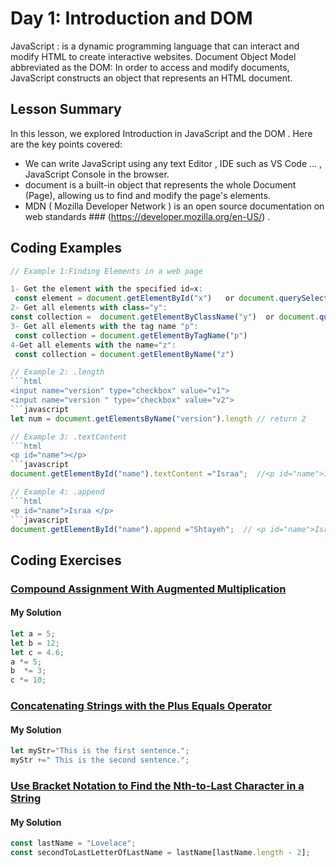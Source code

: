 
# Day 1: Introduction and DOM 
JavaScript : is a dynamic programming language that can interact and modify HTML to create interactive websites. 
Document Object Model abbreviated as the DOM: In order to access and modify documents, JavaScript constructs an object that represents an HTML document. 

## Lesson Summary

In this lesson, we explored Introduction in JavaScript and the DOM . Here are the key points covered:

- We can write JavaScript using any text Editor , IDE such as VS Code ... , JavaScript Console in the browser.
- document is a built-in object that represents the whole Document (Page), allowing us to find and modify the page's elements.
- MDN ( Mozilla Developer Network ) is an open source documentation on web standards ### (https://developer.mozilla.org/en-US/) .
  

## Coding Examples

```javascript
// Example 1:Finding Elements in a web page 

1- Get the element with the specified id=x:
 const element = document.getElementById("x")   or document.querySelector("#x")        
2- Get all elements with class="y":
const collection =  document.getElementByClassName("y")  or document.querySelectorAll(".y")   
3- Get all elements with the tag name "p":
 const collection = document.getElementByTagName("p")    
4-Get all elements with the name="z":
 const collection = document.getElementByName("z")

// Example 2: .length
```html
<input name="version" type="checkbox" value="v1">
<input name="version " type="checkbox" value="v2">
```javascript
let num = document.getElementsByName("version").length // return 2

// Example 3: .textContent
```html
<p id="name"></p>
```javascript
document.getElementById("name").textContent ="Israa";  //<p id="name">Israa</p>

// Example 4: .append
```html
<p id="name">Israa </p>
```javascript
document.getElementById("name").append ="Shtayeh";  // <p id="name">Israa Shtayeh </p>

```


## Coding Exercises

### [Compound Assignment With Augmented Multiplication](freecodecamp.org/learn/javascript-algorithms-and-data-structures/basic-javascript/compound-assignment-with-augmented-multiplication)

#### My Solution


```javascript
let a = 5;
let b = 12;
let c = 4.6;
a *= 5;
b  *= 3;
c *= 10;
```


### [Concatenating Strings with the Plus Equals Operator]([freecodecamp.org/learn/javascript-algorithms-and-data-structures/basic-javascript/compound-assignment-with-augmented-multiplication](https://www.freecodecamp.org/learn/javascript-algorithms-and-data-structures/basic-javascript/concatenating-strings-with-the-plus-equals-operator)https://www.freecodecamp.org/learn/javascript-algorithms-and-data-structures/basic-javascript/concatenating-strings-with-the-plus-equals-operator)

#### My Solution


```javascript
let myStr="This is the first sentence.";
myStr +=" This is the second sentence.";
```

### [Use Bracket Notation to Find the Nth-to-Last Character in a String]([freecodecamp.org/learn/javascript-algorithms-and-data-structures/basic-javascript/compound-assignment-with-augmented-multiplication](https://www.freecodecamp.org/learn/javascript-algorithms-and-data-structures/basic-javascript/use-bracket-notation-to-find-the-nth-to-last-character-in-a-string)https://www.freecodecamp.org/learn/javascript-algorithms-and-data-structures/basic-javascript/use-bracket-notation-to-find-the-nth-to-last-character-in-a-string)

#### My Solution

```javascript
const lastName = "Lovelace";
const secondToLastLetterOfLastName = lastName[lastName.length - 2]; 

```
